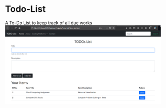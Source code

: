 # Todo-List
A To-Do List to keep track of all due works
<br>
<img src="https://github.com/shiv-am2608/Todo-List/blob/master/ToDo.png">
